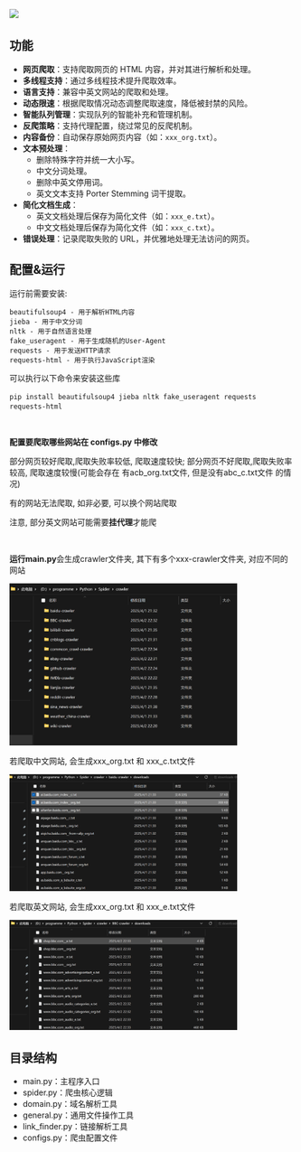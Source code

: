 ![](http://i.imgur.com/wYi2CkD.png)


## 功能

- **网页爬取**：支持爬取网页的 HTML 内容，并对其进行解析和处理。
- **多线程支持**：通过多线程技术提升爬取效率。
- **语言支持**：兼容中英文网站的爬取和处理。
- **动态限速**：根据爬取情况动态调整爬取速度，降低被封禁的风险。
- **智能队列管理**：实现队列的智能补充和管理机制。
- **反爬策略**：支持代理配置，绕过常见的反爬机制。
- **内容备份**：自动保存原始网页内容（如：`xxx_org.txt`）。
- **文本预处理**：
  - 删除特殊字符并统一大小写。
  - 中文分词处理。
  - 删除中英文停用词。
  - 英文文本支持 Porter Stemming 词干提取。
- **简化文档生成**：
  - 英文文档处理后保存为简化文件（如：`xxx_e.txt`）。
  - 中文文档处理后保存为简化文件（如：`xxx_c.txt`）。
- **错误处理**：记录爬取失败的 URL，并优雅地处理无法访问的网页。

## 配置&运行

运行前需要安装:

```text
beautifulsoup4 - 用于解析HTML内容
jieba - 用于中文分词
nltk - 用于自然语言处理
fake_useragent - 用于生成随机的User-Agent
requests - 用于发送HTTP请求
requests-html - 用于执行JavaScript渲染
```

可以执行以下命令来安装这些库

`pip install beautifulsoup4 jieba nltk fake_useragent requests requests-html`

<br>

**配置要爬取哪些网站在 configs.py 中修改**

部分网页较好爬取,爬取失败率较低, 爬取速度较快; 部分网页不好爬取,爬取失败率较高, 爬取速度较慢(可能会存在 有acb_org.txt文件, 但是没有abc_c.txt文件 的情况)

有的网站无法爬取, 如非必要, 可以换个网站爬取

注意, 部分英文网站可能需要**挂代理**才能爬

<br>

**运行main.py**会生成crawler文件夹, 其下有多个xxx-crawler文件夹, 对应不同的网站

<img src="./img/2025-04-02_23-10-26.png" alt="Description" style="max-width: 80%; height: auto;">

若爬取中文网站, 会生成xxx_org.txt 和 xxx_c.txt文件

<img src="./img/2025-04-02_23-10-48.png" alt="Description" style="max-width: 80%; height: auto;">

若爬取英文网站, 会生成xxx_org.txt 和 xxx_e.txt文件

<img src="./img/2025-04-02_23-11-11.png" alt="Description" style="max-width: 80%; height: auto;">


<br>

## 目录结构

- main.py：主程序入口
- spider.py：爬虫核心逻辑
- domain.py：域名解析工具
- general.py：通用文件操作工具
- link_finder.py：链接解析工具
- configs.py：爬虫配置文件
